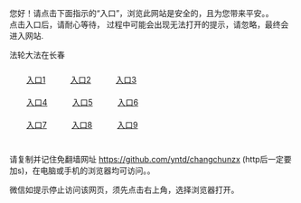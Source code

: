 您好！请点击下面指示的“入口”，浏览此网站是安全的，且为您带来平安。。 <br/>
点击入口后，请耐心等待， 过程中可能会出现无法打开的提示，请忽略，最终会进入网站. </br>

法轮大法在长春<br/>
<div style="padding:10px"><a style="margin:20px" target="_blank" href="https://d2yq80vrxmhcx6.cloudfront.net/2Qpsp?icxjbnlw" id="ccLink1" rel="nofollow">入口1</a> <a target="_blank" style="margin:20px" href="https://dxwzb9j9uhlxq.cloudfront.net/2Qpsp?bgyazipq" id="ccLink2" rel="nofollow">入口2</a> <a style="margin:20px" target="_blank" href="https://d24j8ds6d25jwt.cloudfront.net/2Qpsp?lwfdbjzx" id="ccLink3" rel="nofollow">入口3</a></div>

<div style="padding:10px" ><a style="margin:20px" target="_blank" href="https://d2yq80vrxmhcx6.cloudfront.net/2Qpsp?icxjbnlw" id="ccLink4" rel="nofollow">入口4</a> <a style="margin:20px" href="https://dxwzb9j9uhlxq.cloudfront.net/2Qpsp?bgyazipq" target="_blank" id="ccLink5" rel="nofollow">入口5</a> <a style="margin:20px" href="https://d24j8ds6d25jwt.cloudfront.net/2Qpsp?lwfdbjzx" target="_blank" id="ccLink6" rel="nofollow">入口6</a></div>

<div style="padding:10px"><a style="margin:20px" target="_blank" href="https://d2yq80vrxmhcx6.cloudfront.net/2Qpsp?icxjbnlw" id="ccLink7" rel="nofollow">入口7</a> <a style="margin:20px" href="https://dxwzb9j9uhlxq.cloudfront.net/2Qpsp?bgyazipq" target="_blank" id="ccLink8" rel="nofollow">入口8</a> <a style="margin:20px" target="_blank" href="https://d24j8ds6d25jwt.cloudfront.net/2Qpsp?lwfdbjzx" id="ccLink9" rel="nofollow">入口9</a></div>

<br/>



请复制并记住免翻墙网址 https://github.com/yntd/changchunzx (http后一定要加s)，在电脑或手机的浏览器均可访问。。<br/>

微信如提示停止访问该网页，须先点击右上角，选择浏览器打开。
